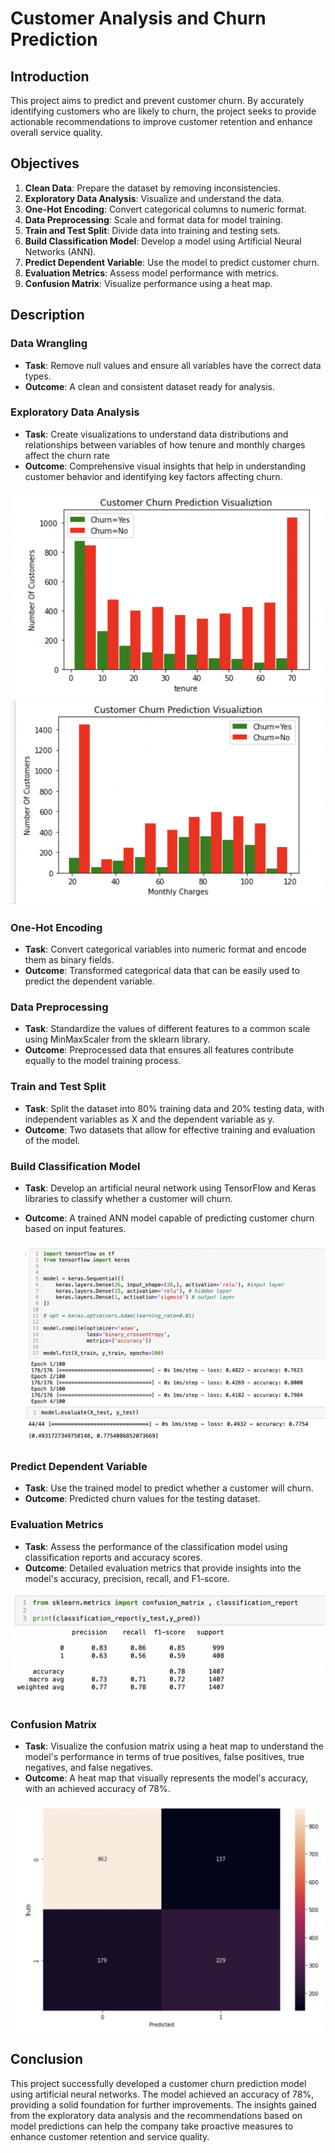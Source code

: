 # Customer Analysis and Churn Prediction

## Introduction
This project aims to predict and prevent customer churn. By accurately identifying customers who are likely to churn, the project seeks to provide actionable recommendations to improve customer retention and enhance overall service quality.

## Objectives
1. **Clean Data**: Prepare the dataset by removing inconsistencies.
2. **Exploratory Data Analysis**: Visualize and understand the data.
3. **One-Hot Encoding**: Convert categorical columns to numeric format.
4. **Data Preprocessing**: Scale and format data for model training.
5. **Train and Test Split**: Divide data into training and testing sets.
6. **Build Classification Model**: Develop a model using Artificial Neural Networks (ANN).
7. **Predict Dependent Variable**: Use the model to predict customer churn.
8. **Evaluation Metrics**: Assess model performance with metrics.
9. **Confusion Matrix**: Visualize performance using a heat map.

## Description

### Data Wrangling
- **Task**: Remove null values and ensure all variables have the correct data types.
- **Outcome**: A clean and consistent dataset ready for analysis.

### Exploratory Data Analysis
- **Task**: Create visualizations to understand data distributions and relationships between variables of how tenure and monthly charges affect the churn rate 
- **Outcome**: Comprehensive visual insights that help in understanding customer behavior and identifying key factors affecting churn.

<img src=https://github.com/kamaliravi31/Customer-Analysis-and-Churn-Prediction/blob/main/images/tenure.png>


<img src=https://github.com/kamaliravi31/Customer-Analysis-and-Churn-Prediction/blob/main/images/month_charges.png>

### One-Hot Encoding
- **Task**: Convert categorical variables into numeric format and encode them as binary fields.
- **Outcome**: Transformed categorical data that can be easily used to predict the dependent variable.

### Data Preprocessing
- **Task**: Standardize the values of different features to a common scale using MinMaxScaler from the sklearn library.
- **Outcome**: Preprocessed data that ensures all features contribute equally to the model training process.

### Train and Test Split
- **Task**: Split the dataset into 80% training data and 20% testing data, with independent variables as X and the dependent variable as y.
- **Outcome**: Two datasets that allow for effective training and evaluation of the model.

### Build Classification Model
- **Task**: Develop an artificial neural network using TensorFlow and Keras libraries to classify whether a customer will churn.
- **Outcome**: A trained ANN model capable of predicting customer churn based on input features.

  <img src=https://github.com/kamaliravi31/Customer-Analysis-and-Churn-Prediction/blob/main/images/ANN_model.png>

  <img src=https://github.com/kamaliravi31/Customer-Analysis-and-Churn-Prediction/blob/main/images/model_evaluation.png>

### Predict Dependent Variable
- **Task**: Use the trained model to predict whether a customer will churn.
- **Outcome**: Predicted churn values for the testing dataset.

### Evaluation Metrics
- **Task**: Assess the performance of the classification model using classification reports and accuracy scores.
- **Outcome**: Detailed evaluation metrics that provide insights into the model's accuracy, precision, recall, and F1-score.

<img src=https://github.com/kamaliravi31/Customer-Analysis-and-Churn-Prediction/blob/main/images/classification_report.png>



### Confusion Matrix
- **Task**: Visualize the confusion matrix using a heat map to understand the model's performance in terms of true positives, false positives, true negatives, and false negatives.
- **Outcome**: A heat map that visually represents the model's accuracy, with an achieved accuracy of 78%.

<img src=https://github.com/kamaliravi31/Customer-Analysis-and-Churn-Prediction/blob/main/images/confusion_matrix.png%20.png>

## Conclusion
This project successfully developed a customer churn prediction model using artificial neural networks. The model achieved an accuracy of 78%, providing a solid foundation for further improvements. The insights gained from the exploratory data analysis and the recommendations based on model predictions can help the company take proactive measures to enhance customer retention and service quality.
